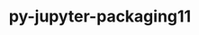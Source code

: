 ---
title: "py-jupyter-packaging11"
layout: cache
categories: [package, develop]
meta: {"versions": ["0.11.1", "0.12.3"], "compilers": ["gcc@=11.1.0"], "oss": ["ubuntu20.04"], "platforms": ["linux"], "targets": ["ppc64le", "x86_64_v3"], "stacks": ["data-vis-sdk", "e4s", "e4s-power", "root"], "num_specs": 92, "num_specs_by_stack": {"e4s-power": 39, "root": 92, "data-vis-sdk": 18, "e4s": 35}}
spec_details: [{"hash": "rvmjexj6n3pce7gl4hktde2wp6gr7cxi", "compiler": "gcc@=11.1.0", "versions": ["0.12.3"], "os": "ubuntu20.04", "platform": "linux", "target": "ppc64le", "variants": ["build_system=python_pip"], "stacks": ["e4s-power", "root"], "size": "-", "tarball": "https://binaries.spack.io/develop/build_cache/linux-ubuntu20.04-ppc64le/gcc-11.1.0/py-jupyter-packaging11-0.12.3/linux-ubuntu20.04-ppc64le-gcc-11.1.0-py-jupyter-packaging11-0.12.3-rvmjexj6n3pce7gl4hktde2wp6gr7cxi.spack"}, {"hash": "r4mi2p2x46o5n5yhdinubocpcb3b4h2t", "compiler": "gcc@=11.1.0", "versions": ["0.12.3"], "os": "ubuntu20.04", "platform": "linux", "target": "ppc64le", "variants": ["build_system=python_pip"], "stacks": ["e4s-power", "root"], "size": "-", "tarball": "https://binaries.spack.io/develop/build_cache/linux-ubuntu20.04-ppc64le/gcc-11.1.0/py-jupyter-packaging11-0.12.3/linux-ubuntu20.04-ppc64le-gcc-11.1.0-py-jupyter-packaging11-0.12.3-r4mi2p2x46o5n5yhdinubocpcb3b4h2t.spack"}, {"hash": "6t7tk63qk2uyhbhox5xuoxj5xgkeljin", "compiler": "gcc@=11.1.0", "versions": ["0.12.3"], "os": "ubuntu20.04", "platform": "linux", "target": "ppc64le", "variants": ["build_system=python_pip"], "stacks": ["e4s-power", "root"], "size": "-", "tarball": "https://binaries.spack.io/develop/build_cache/linux-ubuntu20.04-ppc64le/gcc-11.1.0/py-jupyter-packaging11-0.12.3/linux-ubuntu20.04-ppc64le-gcc-11.1.0-py-jupyter-packaging11-0.12.3-6t7tk63qk2uyhbhox5xuoxj5xgkeljin.spack"}, {"hash": "fetuvtxcr3ozcujryzujk7pt7nfwzmst", "compiler": "gcc@=11.1.0", "versions": ["0.12.3"], "os": "ubuntu20.04", "platform": "linux", "target": "ppc64le", "variants": ["build_system=python_pip"], "stacks": ["e4s-power", "root"], "size": "-", "tarball": "https://binaries.spack.io/develop/build_cache/linux-ubuntu20.04-ppc64le/gcc-11.1.0/py-jupyter-packaging11-0.12.3/linux-ubuntu20.04-ppc64le-gcc-11.1.0-py-jupyter-packaging11-0.12.3-fetuvtxcr3ozcujryzujk7pt7nfwzmst.spack"}, {"hash": "y7xdiqxzrxmoabwopplxgoi5kqllufee", "compiler": "gcc@=11.1.0", "versions": ["0.12.3"], "os": "ubuntu20.04", "platform": "linux", "target": "ppc64le", "variants": ["build_system=python_pip"], "stacks": ["e4s-power", "root"], "size": "-", "tarball": "https://binaries.spack.io/develop/build_cache/linux-ubuntu20.04-ppc64le/gcc-11.1.0/py-jupyter-packaging11-0.12.3/linux-ubuntu20.04-ppc64le-gcc-11.1.0-py-jupyter-packaging11-0.12.3-y7xdiqxzrxmoabwopplxgoi5kqllufee.spack"}, {"hash": "bk7bkxraefeybdenlg65xpzuckaib2o7", "compiler": "gcc@=11.1.0", "versions": ["0.12.3"], "os": "ubuntu20.04", "platform": "linux", "target": "ppc64le", "variants": ["build_system=python_pip"], "stacks": ["e4s-power", "root"], "size": "-", "tarball": "https://binaries.spack.io/develop/build_cache/linux-ubuntu20.04-ppc64le/gcc-11.1.0/py-jupyter-packaging11-0.12.3/linux-ubuntu20.04-ppc64le-gcc-11.1.0-py-jupyter-packaging11-0.12.3-bk7bkxraefeybdenlg65xpzuckaib2o7.spack"}, {"hash": "ape5g2u5cwtafgwnyjsusba2c52lts6a", "compiler": "gcc@=11.1.0", "versions": ["0.12.3"], "os": "ubuntu20.04", "platform": "linux", "target": "ppc64le", "variants": ["build_system=python_pip"], "stacks": ["e4s-power", "root"], "size": "-", "tarball": "https://binaries.spack.io/develop/build_cache/linux-ubuntu20.04-ppc64le/gcc-11.1.0/py-jupyter-packaging11-0.12.3/linux-ubuntu20.04-ppc64le-gcc-11.1.0-py-jupyter-packaging11-0.12.3-ape5g2u5cwtafgwnyjsusba2c52lts6a.spack"}, {"hash": "hw3ljxli5fc64kjcc3eoq3wwwfcd2pjn", "compiler": "gcc@=11.1.0", "versions": ["0.12.3"], "os": "ubuntu20.04", "platform": "linux", "target": "ppc64le", "variants": ["build_system=python_pip"], "stacks": ["e4s-power", "root"], "size": "-", "tarball": "https://binaries.spack.io/develop/build_cache/linux-ubuntu20.04-ppc64le/gcc-11.1.0/py-jupyter-packaging11-0.12.3/linux-ubuntu20.04-ppc64le-gcc-11.1.0-py-jupyter-packaging11-0.12.3-hw3ljxli5fc64kjcc3eoq3wwwfcd2pjn.spack"}, {"hash": "4cpebk6nlgyh2hncjgwiyjaczocj3edd", "compiler": "gcc@=11.1.0", "versions": ["0.12.3"], "os": "ubuntu20.04", "platform": "linux", "target": "ppc64le", "variants": ["build_system=python_pip"], "stacks": ["e4s-power", "root"], "size": "-", "tarball": "https://binaries.spack.io/develop/build_cache/linux-ubuntu20.04-ppc64le/gcc-11.1.0/py-jupyter-packaging11-0.12.3/linux-ubuntu20.04-ppc64le-gcc-11.1.0-py-jupyter-packaging11-0.12.3-4cpebk6nlgyh2hncjgwiyjaczocj3edd.spack"}, {"hash": "3vwrvh3bhkz6qza5r3fltgp6rpcwu4qy", "compiler": "gcc@=11.1.0", "versions": ["0.12.3"], "os": "ubuntu20.04", "platform": "linux", "target": "ppc64le", "variants": ["build_system=python_pip"], "stacks": ["e4s-power", "root"], "size": "-", "tarball": "https://binaries.spack.io/develop/build_cache/linux-ubuntu20.04-ppc64le/gcc-11.1.0/py-jupyter-packaging11-0.12.3/linux-ubuntu20.04-ppc64le-gcc-11.1.0-py-jupyter-packaging11-0.12.3-3vwrvh3bhkz6qza5r3fltgp6rpcwu4qy.spack"}, {"hash": "s6rvm3sm5jdn7jmavof7jdemdinpbexl", "compiler": "gcc@=11.1.0", "versions": ["0.12.3"], "os": "ubuntu20.04", "platform": "linux", "target": "ppc64le", "variants": ["build_system=python_pip"], "stacks": ["e4s-power", "root"], "size": "-", "tarball": "https://binaries.spack.io/develop/build_cache/linux-ubuntu20.04-ppc64le/gcc-11.1.0/py-jupyter-packaging11-0.12.3/linux-ubuntu20.04-ppc64le-gcc-11.1.0-py-jupyter-packaging11-0.12.3-s6rvm3sm5jdn7jmavof7jdemdinpbexl.spack"}, {"hash": "g2fwh3v6l5oa7lhlzuzpe2nlyboyuwxv", "compiler": "gcc@=11.1.0", "versions": ["0.12.3"], "os": "ubuntu20.04", "platform": "linux", "target": "ppc64le", "variants": ["build_system=python_pip"], "stacks": ["e4s-power", "root"], "size": "-", "tarball": "https://binaries.spack.io/develop/build_cache/linux-ubuntu20.04-ppc64le/gcc-11.1.0/py-jupyter-packaging11-0.12.3/linux-ubuntu20.04-ppc64le-gcc-11.1.0-py-jupyter-packaging11-0.12.3-g2fwh3v6l5oa7lhlzuzpe2nlyboyuwxv.spack"}, {"hash": "j46scrl7uqf2ojsieh3ahnjvehkulux2", "compiler": "gcc@=11.1.0", "versions": ["0.12.3"], "os": "ubuntu20.04", "platform": "linux", "target": "ppc64le", "variants": ["build_system=python_pip"], "stacks": ["e4s-power", "root"], "size": "-", "tarball": "https://binaries.spack.io/develop/build_cache/linux-ubuntu20.04-ppc64le/gcc-11.1.0/py-jupyter-packaging11-0.12.3/linux-ubuntu20.04-ppc64le-gcc-11.1.0-py-jupyter-packaging11-0.12.3-j46scrl7uqf2ojsieh3ahnjvehkulux2.spack"}, {"hash": "hpinlxcrwqy64zuedqd2bm72zzztgrqo", "compiler": "gcc@=11.1.0", "versions": ["0.12.3"], "os": "ubuntu20.04", "platform": "linux", "target": "ppc64le", "variants": ["build_system=python_pip"], "stacks": ["e4s-power", "root"], "size": "-", "tarball": "https://binaries.spack.io/develop/build_cache/linux-ubuntu20.04-ppc64le/gcc-11.1.0/py-jupyter-packaging11-0.12.3/linux-ubuntu20.04-ppc64le-gcc-11.1.0-py-jupyter-packaging11-0.12.3-hpinlxcrwqy64zuedqd2bm72zzztgrqo.spack"}, {"hash": "rrmv5sxqdsuty5yyi5ex4hj2rz3a4iav", "compiler": "gcc@=11.1.0", "versions": ["0.12.3"], "os": "ubuntu20.04", "platform": "linux", "target": "ppc64le", "variants": ["build_system=python_pip"], "stacks": ["e4s-power", "root"], "size": "-", "tarball": "https://binaries.spack.io/develop/build_cache/linux-ubuntu20.04-ppc64le/gcc-11.1.0/py-jupyter-packaging11-0.12.3/linux-ubuntu20.04-ppc64le-gcc-11.1.0-py-jupyter-packaging11-0.12.3-rrmv5sxqdsuty5yyi5ex4hj2rz3a4iav.spack"}, {"hash": "md3yf3df4qhembcncaovidr5dzroci4q", "compiler": "gcc@=11.1.0", "versions": ["0.12.3"], "os": "ubuntu20.04", "platform": "linux", "target": "ppc64le", "variants": ["build_system=python_pip"], "stacks": ["e4s-power", "root"], "size": "-", "tarball": "https://binaries.spack.io/develop/build_cache/linux-ubuntu20.04-ppc64le/gcc-11.1.0/py-jupyter-packaging11-0.12.3/linux-ubuntu20.04-ppc64le-gcc-11.1.0-py-jupyter-packaging11-0.12.3-md3yf3df4qhembcncaovidr5dzroci4q.spack"}, {"hash": "6odqraomhuj5gwl64gzab25qa2cuxksa", "compiler": "gcc@=11.1.0", "versions": ["0.12.3"], "os": "ubuntu20.04", "platform": "linux", "target": "ppc64le", "variants": ["build_system=python_pip"], "stacks": ["e4s-power", "root"], "size": "-", "tarball": "https://binaries.spack.io/develop/build_cache/linux-ubuntu20.04-ppc64le/gcc-11.1.0/py-jupyter-packaging11-0.12.3/linux-ubuntu20.04-ppc64le-gcc-11.1.0-py-jupyter-packaging11-0.12.3-6odqraomhuj5gwl64gzab25qa2cuxksa.spack"}, {"hash": "r4d7bk7olxlyjq5gy5aesjequ4ycfe3u", "compiler": "gcc@=11.1.0", "versions": ["0.12.3"], "os": "ubuntu20.04", "platform": "linux", "target": "ppc64le", "variants": ["build_system=python_pip"], "stacks": ["e4s-power", "root"], "size": "-", "tarball": "https://binaries.spack.io/develop/build_cache/linux-ubuntu20.04-ppc64le/gcc-11.1.0/py-jupyter-packaging11-0.12.3/linux-ubuntu20.04-ppc64le-gcc-11.1.0-py-jupyter-packaging11-0.12.3-r4d7bk7olxlyjq5gy5aesjequ4ycfe3u.spack"}, {"hash": "pjssufoqaxo2can4u2sbjy6gkitu3h2m", "compiler": "gcc@=11.1.0", "versions": ["0.12.3"], "os": "ubuntu20.04", "platform": "linux", "target": "ppc64le", "variants": ["build_system=python_pip"], "stacks": ["e4s-power", "root"], "size": "-", "tarball": "https://binaries.spack.io/develop/build_cache/linux-ubuntu20.04-ppc64le/gcc-11.1.0/py-jupyter-packaging11-0.12.3/linux-ubuntu20.04-ppc64le-gcc-11.1.0-py-jupyter-packaging11-0.12.3-pjssufoqaxo2can4u2sbjy6gkitu3h2m.spack"}, {"hash": "ptaxji4wpjqwbeivtxvqhxkmrgiog752", "compiler": "gcc@=11.1.0", "versions": ["0.12.3"], "os": "ubuntu20.04", "platform": "linux", "target": "ppc64le", "variants": ["build_system=python_pip"], "stacks": ["e4s-power", "root"], "size": "-", "tarball": "https://binaries.spack.io/develop/build_cache/linux-ubuntu20.04-ppc64le/gcc-11.1.0/py-jupyter-packaging11-0.12.3/linux-ubuntu20.04-ppc64le-gcc-11.1.0-py-jupyter-packaging11-0.12.3-ptaxji4wpjqwbeivtxvqhxkmrgiog752.spack"}, {"hash": "ohacngwy3v7kgdmzug2m3azq3p5o53dd", "compiler": "gcc@=11.1.0", "versions": ["0.12.3"], "os": "ubuntu20.04", "platform": "linux", "target": "ppc64le", "variants": ["build_system=python_pip"], "stacks": ["e4s-power", "root"], "size": "-", "tarball": "https://binaries.spack.io/develop/build_cache/linux-ubuntu20.04-ppc64le/gcc-11.1.0/py-jupyter-packaging11-0.12.3/linux-ubuntu20.04-ppc64le-gcc-11.1.0-py-jupyter-packaging11-0.12.3-ohacngwy3v7kgdmzug2m3azq3p5o53dd.spack"}, {"hash": "i3nsmsm6lxhlfi32zth3msmm7dumfsk4", "compiler": "gcc@=11.1.0", "versions": ["0.12.3"], "os": "ubuntu20.04", "platform": "linux", "target": "ppc64le", "variants": ["build_system=python_pip"], "stacks": ["e4s-power", "root"], "size": "-", "tarball": "https://binaries.spack.io/develop/build_cache/linux-ubuntu20.04-ppc64le/gcc-11.1.0/py-jupyter-packaging11-0.12.3/linux-ubuntu20.04-ppc64le-gcc-11.1.0-py-jupyter-packaging11-0.12.3-i3nsmsm6lxhlfi32zth3msmm7dumfsk4.spack"}, {"hash": "gh5i6grwizxsgcrdalq6ycq3tx7flpfh", "compiler": "gcc@=11.1.0", "versions": ["0.12.3"], "os": "ubuntu20.04", "platform": "linux", "target": "ppc64le", "variants": ["build_system=python_pip"], "stacks": ["e4s-power", "root"], "size": "-", "tarball": "https://binaries.spack.io/develop/build_cache/linux-ubuntu20.04-ppc64le/gcc-11.1.0/py-jupyter-packaging11-0.12.3/linux-ubuntu20.04-ppc64le-gcc-11.1.0-py-jupyter-packaging11-0.12.3-gh5i6grwizxsgcrdalq6ycq3tx7flpfh.spack"}, {"hash": "mboaufju7gdyrhghul6hyflzklywge3y", "compiler": "gcc@=11.1.0", "versions": ["0.12.3"], "os": "ubuntu20.04", "platform": "linux", "target": "ppc64le", "variants": ["build_system=python_pip"], "stacks": ["e4s-power", "root"], "size": "-", "tarball": "https://binaries.spack.io/develop/build_cache/linux-ubuntu20.04-ppc64le/gcc-11.1.0/py-jupyter-packaging11-0.12.3/linux-ubuntu20.04-ppc64le-gcc-11.1.0-py-jupyter-packaging11-0.12.3-mboaufju7gdyrhghul6hyflzklywge3y.spack"}, {"hash": "k52sk6utmo5vcy7hkopikaa2nxb5giqk", "compiler": "gcc@=11.1.0", "versions": ["0.12.3"], "os": "ubuntu20.04", "platform": "linux", "target": "ppc64le", "variants": ["build_system=python_pip"], "stacks": ["e4s-power", "root"], "size": "-", "tarball": "https://binaries.spack.io/develop/build_cache/linux-ubuntu20.04-ppc64le/gcc-11.1.0/py-jupyter-packaging11-0.12.3/linux-ubuntu20.04-ppc64le-gcc-11.1.0-py-jupyter-packaging11-0.12.3-k52sk6utmo5vcy7hkopikaa2nxb5giqk.spack"}, {"hash": "rfyq3w6fn2z4ec6oswwuvcd2ie4tlm72", "compiler": "gcc@=11.1.0", "versions": ["0.12.3"], "os": "ubuntu20.04", "platform": "linux", "target": "ppc64le", "variants": ["build_system=python_pip"], "stacks": ["e4s-power", "root"], "size": "-", "tarball": "https://binaries.spack.io/develop/build_cache/linux-ubuntu20.04-ppc64le/gcc-11.1.0/py-jupyter-packaging11-0.12.3/linux-ubuntu20.04-ppc64le-gcc-11.1.0-py-jupyter-packaging11-0.12.3-rfyq3w6fn2z4ec6oswwuvcd2ie4tlm72.spack"}, {"hash": "a7jnyy4ddkzxr2ucokizxriuxa6iy2xw", "compiler": "gcc@=11.1.0", "versions": ["0.12.3"], "os": "ubuntu20.04", "platform": "linux", "target": "ppc64le", "variants": ["build_system=python_pip"], "stacks": ["e4s-power", "root"], "size": "-", "tarball": "https://binaries.spack.io/develop/build_cache/linux-ubuntu20.04-ppc64le/gcc-11.1.0/py-jupyter-packaging11-0.12.3/linux-ubuntu20.04-ppc64le-gcc-11.1.0-py-jupyter-packaging11-0.12.3-a7jnyy4ddkzxr2ucokizxriuxa6iy2xw.spack"}, {"hash": "2slud66imcdwhqgjyityeqtz7ygzgduf", "compiler": "gcc@=11.1.0", "versions": ["0.12.3"], "os": "ubuntu20.04", "platform": "linux", "target": "ppc64le", "variants": ["build_system=python_pip"], "stacks": ["e4s-power", "root"], "size": "-", "tarball": "https://binaries.spack.io/develop/build_cache/linux-ubuntu20.04-ppc64le/gcc-11.1.0/py-jupyter-packaging11-0.12.3/linux-ubuntu20.04-ppc64le-gcc-11.1.0-py-jupyter-packaging11-0.12.3-2slud66imcdwhqgjyityeqtz7ygzgduf.spack"}, {"hash": "q4mdgq6gckwrplacszirunglh2ek65lg", "compiler": "gcc@=11.1.0", "versions": ["0.12.3"], "os": "ubuntu20.04", "platform": "linux", "target": "ppc64le", "variants": ["build_system=python_pip"], "stacks": ["e4s-power", "root"], "size": "-", "tarball": "https://binaries.spack.io/develop/build_cache/linux-ubuntu20.04-ppc64le/gcc-11.1.0/py-jupyter-packaging11-0.12.3/linux-ubuntu20.04-ppc64le-gcc-11.1.0-py-jupyter-packaging11-0.12.3-q4mdgq6gckwrplacszirunglh2ek65lg.spack"}, {"hash": "qfbnd4373j63i3x3hmlaco4hpy76nx2q", "compiler": "gcc@=11.1.0", "versions": ["0.12.3"], "os": "ubuntu20.04", "platform": "linux", "target": "ppc64le", "variants": ["build_system=python_pip"], "stacks": ["e4s-power", "root"], "size": "-", "tarball": "https://binaries.spack.io/develop/build_cache/linux-ubuntu20.04-ppc64le/gcc-11.1.0/py-jupyter-packaging11-0.12.3/linux-ubuntu20.04-ppc64le-gcc-11.1.0-py-jupyter-packaging11-0.12.3-qfbnd4373j63i3x3hmlaco4hpy76nx2q.spack"}, {"hash": "i37jm5t74da5ggic5steahjdproqrsfz", "compiler": "gcc@=11.1.0", "versions": ["0.12.3"], "os": "ubuntu20.04", "platform": "linux", "target": "ppc64le", "variants": ["build_system=python_pip"], "stacks": ["e4s-power", "root"], "size": "-", "tarball": "https://binaries.spack.io/develop/build_cache/linux-ubuntu20.04-ppc64le/gcc-11.1.0/py-jupyter-packaging11-0.12.3/linux-ubuntu20.04-ppc64le-gcc-11.1.0-py-jupyter-packaging11-0.12.3-i37jm5t74da5ggic5steahjdproqrsfz.spack"}, {"hash": "izhg6dkmqeldiviw66qebcedxutw3qnt", "compiler": "gcc@=11.1.0", "versions": ["0.12.3"], "os": "ubuntu20.04", "platform": "linux", "target": "ppc64le", "variants": ["build_system=python_pip"], "stacks": ["e4s-power", "root"], "size": "-", "tarball": "https://binaries.spack.io/develop/build_cache/linux-ubuntu20.04-ppc64le/gcc-11.1.0/py-jupyter-packaging11-0.12.3/linux-ubuntu20.04-ppc64le-gcc-11.1.0-py-jupyter-packaging11-0.12.3-izhg6dkmqeldiviw66qebcedxutw3qnt.spack"}, {"hash": "pavmyywyq6rm3hbnyvnuatcqsgxij2nt", "compiler": "gcc@=11.1.0", "versions": ["0.12.3"], "os": "ubuntu20.04", "platform": "linux", "target": "ppc64le", "variants": ["build_system=python_pip"], "stacks": ["e4s-power", "root"], "size": "-", "tarball": "https://binaries.spack.io/develop/build_cache/linux-ubuntu20.04-ppc64le/gcc-11.1.0/py-jupyter-packaging11-0.12.3/linux-ubuntu20.04-ppc64le-gcc-11.1.0-py-jupyter-packaging11-0.12.3-pavmyywyq6rm3hbnyvnuatcqsgxij2nt.spack"}, {"hash": "fl3azi7gv6glctdaxcpd4gd5v2cj3amj", "compiler": "gcc@=11.1.0", "versions": ["0.12.3"], "os": "ubuntu20.04", "platform": "linux", "target": "ppc64le", "variants": ["build_system=python_pip"], "stacks": ["e4s-power", "root"], "size": "-", "tarball": "https://binaries.spack.io/develop/build_cache/linux-ubuntu20.04-ppc64le/gcc-11.1.0/py-jupyter-packaging11-0.12.3/linux-ubuntu20.04-ppc64le-gcc-11.1.0-py-jupyter-packaging11-0.12.3-fl3azi7gv6glctdaxcpd4gd5v2cj3amj.spack"}, {"hash": "cfdn55enfdr3g265gejia77l7ym6wdgz", "compiler": "gcc@=11.1.0", "versions": ["0.12.3"], "os": "ubuntu20.04", "platform": "linux", "target": "ppc64le", "variants": ["build_system=python_pip"], "stacks": ["e4s-power", "root"], "size": "-", "tarball": "https://binaries.spack.io/develop/build_cache/linux-ubuntu20.04-ppc64le/gcc-11.1.0/py-jupyter-packaging11-0.12.3/linux-ubuntu20.04-ppc64le-gcc-11.1.0-py-jupyter-packaging11-0.12.3-cfdn55enfdr3g265gejia77l7ym6wdgz.spack"}, {"hash": "rzzj7pvhwebowcntwhrrtdjktf7btusd", "compiler": "gcc@=11.1.0", "versions": ["0.12.3"], "os": "ubuntu20.04", "platform": "linux", "target": "ppc64le", "variants": ["build_system=python_pip"], "stacks": ["e4s-power", "root"], "size": "-", "tarball": "https://binaries.spack.io/develop/build_cache/linux-ubuntu20.04-ppc64le/gcc-11.1.0/py-jupyter-packaging11-0.12.3/linux-ubuntu20.04-ppc64le-gcc-11.1.0-py-jupyter-packaging11-0.12.3-rzzj7pvhwebowcntwhrrtdjktf7btusd.spack"}, {"hash": "smq4d5lo3roepklgeeprhr4gky4d2ki7", "compiler": "gcc@=11.1.0", "versions": ["0.12.3"], "os": "ubuntu20.04", "platform": "linux", "target": "ppc64le", "variants": ["build_system=python_pip"], "stacks": ["e4s-power", "root"], "size": "-", "tarball": "https://binaries.spack.io/develop/build_cache/linux-ubuntu20.04-ppc64le/gcc-11.1.0/py-jupyter-packaging11-0.12.3/linux-ubuntu20.04-ppc64le-gcc-11.1.0-py-jupyter-packaging11-0.12.3-smq4d5lo3roepklgeeprhr4gky4d2ki7.spack"}, {"hash": "xo7fhjznoihh6eymb277zbshtx7ixoe2", "compiler": "gcc@=11.1.0", "versions": ["0.12.3"], "os": "ubuntu20.04", "platform": "linux", "target": "ppc64le", "variants": ["build_system=python_pip"], "stacks": ["e4s-power", "root"], "size": "-", "tarball": "https://binaries.spack.io/develop/build_cache/linux-ubuntu20.04-ppc64le/gcc-11.1.0/py-jupyter-packaging11-0.12.3/linux-ubuntu20.04-ppc64le-gcc-11.1.0-py-jupyter-packaging11-0.12.3-xo7fhjznoihh6eymb277zbshtx7ixoe2.spack"}, {"hash": "ub23jghhi3kjswvvab6jwn6gqz3yi4d2", "compiler": "gcc@=11.1.0", "versions": ["0.12.3"], "os": "ubuntu20.04", "platform": "linux", "target": "ppc64le", "variants": ["build_system=python_pip"], "stacks": ["e4s-power", "root"], "size": "-", "tarball": "https://binaries.spack.io/develop/build_cache/linux-ubuntu20.04-ppc64le/gcc-11.1.0/py-jupyter-packaging11-0.12.3/linux-ubuntu20.04-ppc64le-gcc-11.1.0-py-jupyter-packaging11-0.12.3-ub23jghhi3kjswvvab6jwn6gqz3yi4d2.spack"}, {"hash": "nupmuzsrrlvqglrcbhcoo5ynioo2xfyp", "compiler": "gcc@=11.1.0", "versions": ["0.12.3"], "os": "ubuntu20.04", "platform": "linux", "target": "x86_64_v3", "variants": ["build_system=python_pip"], "stacks": ["data-vis-sdk", "root"], "size": "-", "tarball": "https://binaries.spack.io/develop/build_cache/linux-ubuntu20.04-x86_64_v3/gcc-11.1.0/py-jupyter-packaging11-0.12.3/linux-ubuntu20.04-x86_64_v3-gcc-11.1.0-py-jupyter-packaging11-0.12.3-nupmuzsrrlvqglrcbhcoo5ynioo2xfyp.spack"}, {"hash": "4khr4byfr3q7jyrjvnqqdl373zjjrlw4", "compiler": "gcc@=11.1.0", "versions": ["0.12.3"], "os": "ubuntu20.04", "platform": "linux", "target": "x86_64_v3", "variants": ["build_system=python_pip"], "stacks": ["data-vis-sdk", "root"], "size": "-", "tarball": "https://binaries.spack.io/develop/build_cache/linux-ubuntu20.04-x86_64_v3/gcc-11.1.0/py-jupyter-packaging11-0.12.3/linux-ubuntu20.04-x86_64_v3-gcc-11.1.0-py-jupyter-packaging11-0.12.3-4khr4byfr3q7jyrjvnqqdl373zjjrlw4.spack"}, {"hash": "sonxbocdeecxg4wj45kjpuek6nbuyv4n", "compiler": "gcc@=11.1.0", "versions": ["0.12.3"], "os": "ubuntu20.04", "platform": "linux", "target": "x86_64_v3", "variants": ["build_system=python_pip"], "stacks": ["data-vis-sdk", "root"], "size": "-", "tarball": "https://binaries.spack.io/develop/build_cache/linux-ubuntu20.04-x86_64_v3/gcc-11.1.0/py-jupyter-packaging11-0.12.3/linux-ubuntu20.04-x86_64_v3-gcc-11.1.0-py-jupyter-packaging11-0.12.3-sonxbocdeecxg4wj45kjpuek6nbuyv4n.spack"}, {"hash": "ancwzsvly3dlhgx7in63wlpmzizao277", "compiler": "gcc@=11.1.0", "versions": ["0.12.3"], "os": "ubuntu20.04", "platform": "linux", "target": "x86_64_v3", "variants": ["build_system=python_pip"], "stacks": ["data-vis-sdk", "root"], "size": "-", "tarball": "https://binaries.spack.io/develop/build_cache/linux-ubuntu20.04-x86_64_v3/gcc-11.1.0/py-jupyter-packaging11-0.12.3/linux-ubuntu20.04-x86_64_v3-gcc-11.1.0-py-jupyter-packaging11-0.12.3-ancwzsvly3dlhgx7in63wlpmzizao277.spack"}, {"hash": "wwqnjtoojb2wbgi7lb5o4acnsothd5jd", "compiler": "gcc@=11.1.0", "versions": ["0.12.3"], "os": "ubuntu20.04", "platform": "linux", "target": "x86_64_v3", "variants": ["build_system=python_pip"], "stacks": ["e4s", "root"], "size": "-", "tarball": "https://binaries.spack.io/develop/build_cache/linux-ubuntu20.04-x86_64_v3/gcc-11.1.0/py-jupyter-packaging11-0.12.3/linux-ubuntu20.04-x86_64_v3-gcc-11.1.0-py-jupyter-packaging11-0.12.3-wwqnjtoojb2wbgi7lb5o4acnsothd5jd.spack"}, {"hash": "4pvdhc3c6igo5wqr3hl35vk25qdg6b63", "compiler": "gcc@=11.1.0", "versions": ["0.12.3"], "os": "ubuntu20.04", "platform": "linux", "target": "x86_64_v3", "variants": ["build_system=python_pip"], "stacks": ["e4s", "root"], "size": "-", "tarball": "https://binaries.spack.io/develop/build_cache/linux-ubuntu20.04-x86_64_v3/gcc-11.1.0/py-jupyter-packaging11-0.12.3/linux-ubuntu20.04-x86_64_v3-gcc-11.1.0-py-jupyter-packaging11-0.12.3-4pvdhc3c6igo5wqr3hl35vk25qdg6b63.spack"}, {"hash": "sd2n4vuex3v4tmljxtk7c6racxgpvajo", "compiler": "gcc@=11.1.0", "versions": ["0.12.3"], "os": "ubuntu20.04", "platform": "linux", "target": "x86_64_v3", "variants": ["build_system=python_pip"], "stacks": ["data-vis-sdk", "root"], "size": "-", "tarball": "https://binaries.spack.io/develop/build_cache/linux-ubuntu20.04-x86_64_v3/gcc-11.1.0/py-jupyter-packaging11-0.12.3/linux-ubuntu20.04-x86_64_v3-gcc-11.1.0-py-jupyter-packaging11-0.12.3-sd2n4vuex3v4tmljxtk7c6racxgpvajo.spack"}, {"hash": "j43eykibgq62ovju6xug2cg4d7xlm3go", "compiler": "gcc@=11.1.0", "versions": ["0.12.3"], "os": "ubuntu20.04", "platform": "linux", "target": "x86_64_v3", "variants": ["build_system=python_pip"], "stacks": ["e4s", "root"], "size": "-", "tarball": "https://binaries.spack.io/develop/build_cache/linux-ubuntu20.04-x86_64_v3/gcc-11.1.0/py-jupyter-packaging11-0.12.3/linux-ubuntu20.04-x86_64_v3-gcc-11.1.0-py-jupyter-packaging11-0.12.3-j43eykibgq62ovju6xug2cg4d7xlm3go.spack"}, {"hash": "dzhsmwqtwp5cm7oozo7gasut2sshrgjs", "compiler": "gcc@=11.1.0", "versions": ["0.12.3"], "os": "ubuntu20.04", "platform": "linux", "target": "x86_64_v3", "variants": ["build_system=python_pip"], "stacks": ["data-vis-sdk", "root"], "size": "-", "tarball": "https://binaries.spack.io/develop/build_cache/linux-ubuntu20.04-x86_64_v3/gcc-11.1.0/py-jupyter-packaging11-0.12.3/linux-ubuntu20.04-x86_64_v3-gcc-11.1.0-py-jupyter-packaging11-0.12.3-dzhsmwqtwp5cm7oozo7gasut2sshrgjs.spack"}, {"hash": "tmw75nlafkxaq45xoefhxndrowei74vd", "compiler": "gcc@=11.1.0", "versions": ["0.12.3"], "os": "ubuntu20.04", "platform": "linux", "target": "x86_64_v3", "variants": ["build_system=python_pip"], "stacks": ["data-vis-sdk", "root"], "size": "-", "tarball": "https://binaries.spack.io/develop/build_cache/linux-ubuntu20.04-x86_64_v3/gcc-11.1.0/py-jupyter-packaging11-0.12.3/linux-ubuntu20.04-x86_64_v3-gcc-11.1.0-py-jupyter-packaging11-0.12.3-tmw75nlafkxaq45xoefhxndrowei74vd.spack"}, {"hash": "mefqvehdbfv5mittn3gg2nrg4bo2txfv", "compiler": "gcc@=11.1.0", "versions": ["0.12.3"], "os": "ubuntu20.04", "platform": "linux", "target": "x86_64_v3", "variants": ["build_system=python_pip"], "stacks": ["data-vis-sdk", "root"], "size": "-", "tarball": "https://binaries.spack.io/develop/build_cache/linux-ubuntu20.04-x86_64_v3/gcc-11.1.0/py-jupyter-packaging11-0.12.3/linux-ubuntu20.04-x86_64_v3-gcc-11.1.0-py-jupyter-packaging11-0.12.3-mefqvehdbfv5mittn3gg2nrg4bo2txfv.spack"}, {"hash": "aubgupfkpxk5dwcdo3sna2ujdysjv3w5", "compiler": "gcc@=11.1.0", "versions": ["0.12.3"], "os": "ubuntu20.04", "platform": "linux", "target": "x86_64_v3", "variants": ["build_system=python_pip"], "stacks": ["e4s", "root"], "size": "-", "tarball": "https://binaries.spack.io/develop/build_cache/linux-ubuntu20.04-x86_64_v3/gcc-11.1.0/py-jupyter-packaging11-0.12.3/linux-ubuntu20.04-x86_64_v3-gcc-11.1.0-py-jupyter-packaging11-0.12.3-aubgupfkpxk5dwcdo3sna2ujdysjv3w5.spack"}, {"hash": "idlpvsxz6ow65uwb7zz4je5qtogxn25d", "compiler": "gcc@=11.1.0", "versions": ["0.12.3"], "os": "ubuntu20.04", "platform": "linux", "target": "x86_64_v3", "variants": ["build_system=python_pip"], "stacks": ["data-vis-sdk", "root"], "size": "-", "tarball": "https://binaries.spack.io/develop/build_cache/linux-ubuntu20.04-x86_64_v3/gcc-11.1.0/py-jupyter-packaging11-0.12.3/linux-ubuntu20.04-x86_64_v3-gcc-11.1.0-py-jupyter-packaging11-0.12.3-idlpvsxz6ow65uwb7zz4je5qtogxn25d.spack"}, {"hash": "uofx2yj7tnhyjlvrmdlthbhcybhct532", "compiler": "gcc@=11.1.0", "versions": ["0.12.3"], "os": "ubuntu20.04", "platform": "linux", "target": "x86_64_v3", "variants": ["build_system=python_pip"], "stacks": ["e4s", "root"], "size": "-", "tarball": "https://binaries.spack.io/develop/build_cache/linux-ubuntu20.04-x86_64_v3/gcc-11.1.0/py-jupyter-packaging11-0.12.3/linux-ubuntu20.04-x86_64_v3-gcc-11.1.0-py-jupyter-packaging11-0.12.3-uofx2yj7tnhyjlvrmdlthbhcybhct532.spack"}, {"hash": "es3fipp4qdqf6gczxad65u6bumm2uilk", "compiler": "gcc@=11.1.0", "versions": ["0.12.3"], "os": "ubuntu20.04", "platform": "linux", "target": "x86_64_v3", "variants": ["build_system=python_pip"], "stacks": ["data-vis-sdk", "root"], "size": "-", "tarball": "https://binaries.spack.io/develop/build_cache/linux-ubuntu20.04-x86_64_v3/gcc-11.1.0/py-jupyter-packaging11-0.12.3/linux-ubuntu20.04-x86_64_v3-gcc-11.1.0-py-jupyter-packaging11-0.12.3-es3fipp4qdqf6gczxad65u6bumm2uilk.spack"}, {"hash": "zzkws7wdpqdcvxypmwjlzhwuqddqadbb", "compiler": "gcc@=11.1.0", "versions": ["0.12.3"], "os": "ubuntu20.04", "platform": "linux", "target": "x86_64_v3", "variants": ["build_system=python_pip"], "stacks": ["data-vis-sdk", "root"], "size": "-", "tarball": "https://binaries.spack.io/develop/build_cache/linux-ubuntu20.04-x86_64_v3/gcc-11.1.0/py-jupyter-packaging11-0.12.3/linux-ubuntu20.04-x86_64_v3-gcc-11.1.0-py-jupyter-packaging11-0.12.3-zzkws7wdpqdcvxypmwjlzhwuqddqadbb.spack"}, {"hash": "3clm7uxi2ccx5z2rog22vmg6gkcserqb", "compiler": "gcc@=11.1.0", "versions": ["0.12.3"], "os": "ubuntu20.04", "platform": "linux", "target": "x86_64_v3", "variants": ["build_system=python_pip"], "stacks": ["data-vis-sdk", "root"], "size": "-", "tarball": "https://binaries.spack.io/develop/build_cache/linux-ubuntu20.04-x86_64_v3/gcc-11.1.0/py-jupyter-packaging11-0.12.3/linux-ubuntu20.04-x86_64_v3-gcc-11.1.0-py-jupyter-packaging11-0.12.3-3clm7uxi2ccx5z2rog22vmg6gkcserqb.spack"}, {"hash": "mf7g6fujlalynd7jht2u6r3w2w4i6646", "compiler": "gcc@=11.1.0", "versions": ["0.11.1"], "os": "ubuntu20.04", "platform": "linux", "target": "x86_64_v3", "variants": ["build_system=python_pip"], "stacks": ["e4s", "root"], "size": "-", "tarball": "https://binaries.spack.io/develop/build_cache/linux-ubuntu20.04-x86_64_v3/gcc-11.1.0/py-jupyter-packaging11-0.11.1/linux-ubuntu20.04-x86_64_v3-gcc-11.1.0-py-jupyter-packaging11-0.11.1-mf7g6fujlalynd7jht2u6r3w2w4i6646.spack"}, {"hash": "wniaw4bm2g2zdrgddako72uhpfgq2q5s", "compiler": "gcc@=11.1.0", "versions": ["0.12.3"], "os": "ubuntu20.04", "platform": "linux", "target": "x86_64_v3", "variants": ["build_system=python_pip"], "stacks": ["e4s", "root"], "size": "-", "tarball": "https://binaries.spack.io/develop/build_cache/linux-ubuntu20.04-x86_64_v3/gcc-11.1.0/py-jupyter-packaging11-0.12.3/linux-ubuntu20.04-x86_64_v3-gcc-11.1.0-py-jupyter-packaging11-0.12.3-wniaw4bm2g2zdrgddako72uhpfgq2q5s.spack"}, {"hash": "x3ljivn2jkw3n2226w2aphjbor3d6vaf", "compiler": "gcc@=11.1.0", "versions": ["0.11.1"], "os": "ubuntu20.04", "platform": "linux", "target": "x86_64_v3", "variants": ["build_system=python_pip"], "stacks": ["data-vis-sdk", "root"], "size": "-", "tarball": "https://binaries.spack.io/develop/build_cache/linux-ubuntu20.04-x86_64_v3/gcc-11.1.0/py-jupyter-packaging11-0.11.1/linux-ubuntu20.04-x86_64_v3-gcc-11.1.0-py-jupyter-packaging11-0.11.1-x3ljivn2jkw3n2226w2aphjbor3d6vaf.spack"}, {"hash": "4ufsg54oqnpq6oz4jel4wdersnprr5vi", "compiler": "gcc@=11.1.0", "versions": ["0.12.3"], "os": "ubuntu20.04", "platform": "linux", "target": "x86_64_v3", "variants": ["build_system=python_pip"], "stacks": ["e4s", "root"], "size": "-", "tarball": "https://binaries.spack.io/develop/build_cache/linux-ubuntu20.04-x86_64_v3/gcc-11.1.0/py-jupyter-packaging11-0.12.3/linux-ubuntu20.04-x86_64_v3-gcc-11.1.0-py-jupyter-packaging11-0.12.3-4ufsg54oqnpq6oz4jel4wdersnprr5vi.spack"}, {"hash": "nx73j3y6jkiemt674w6kbmvs5iwhfeln", "compiler": "gcc@=11.1.0", "versions": ["0.11.1"], "os": "ubuntu20.04", "platform": "linux", "target": "x86_64_v3", "variants": ["build_system=python_pip"], "stacks": ["data-vis-sdk", "root"], "size": "-", "tarball": "https://binaries.spack.io/develop/build_cache/linux-ubuntu20.04-x86_64_v3/gcc-11.1.0/py-jupyter-packaging11-0.11.1/linux-ubuntu20.04-x86_64_v3-gcc-11.1.0-py-jupyter-packaging11-0.11.1-nx73j3y6jkiemt674w6kbmvs5iwhfeln.spack"}, {"hash": "uszs2qexxrex6nbkrhlhrdoqqt3xyksi", "compiler": "gcc@=11.1.0", "versions": ["0.12.3"], "os": "ubuntu20.04", "platform": "linux", "target": "x86_64_v3", "variants": ["build_system=python_pip"], "stacks": ["e4s", "root"], "size": "-", "tarball": "https://binaries.spack.io/develop/build_cache/linux-ubuntu20.04-x86_64_v3/gcc-11.1.0/py-jupyter-packaging11-0.12.3/linux-ubuntu20.04-x86_64_v3-gcc-11.1.0-py-jupyter-packaging11-0.12.3-uszs2qexxrex6nbkrhlhrdoqqt3xyksi.spack"}, {"hash": "ljcr7ikvak4c4zvhfyapuojg6gsnkvjr", "compiler": "gcc@=11.1.0", "versions": ["0.12.3"], "os": "ubuntu20.04", "platform": "linux", "target": "x86_64_v3", "variants": ["build_system=python_pip"], "stacks": ["data-vis-sdk", "root"], "size": "-", "tarball": "https://binaries.spack.io/develop/build_cache/linux-ubuntu20.04-x86_64_v3/gcc-11.1.0/py-jupyter-packaging11-0.12.3/linux-ubuntu20.04-x86_64_v3-gcc-11.1.0-py-jupyter-packaging11-0.12.3-ljcr7ikvak4c4zvhfyapuojg6gsnkvjr.spack"}, {"hash": "kf7uczl6aaajymndxwsfdd6bazcqhupi", "compiler": "gcc@=11.1.0", "versions": ["0.11.1"], "os": "ubuntu20.04", "platform": "linux", "target": "x86_64_v3", "variants": ["build_system=python_pip"], "stacks": ["data-vis-sdk", "root"], "size": "-", "tarball": "https://binaries.spack.io/develop/build_cache/linux-ubuntu20.04-x86_64_v3/gcc-11.1.0/py-jupyter-packaging11-0.11.1/linux-ubuntu20.04-x86_64_v3-gcc-11.1.0-py-jupyter-packaging11-0.11.1-kf7uczl6aaajymndxwsfdd6bazcqhupi.spack"}, {"hash": "w34av7nrwyq6ofmndcs6gvqikqr5rbdz", "compiler": "gcc@=11.1.0", "versions": ["0.11.1"], "os": "ubuntu20.04", "platform": "linux", "target": "x86_64_v3", "variants": ["build_system=python_pip"], "stacks": ["e4s", "root"], "size": "-", "tarball": "https://binaries.spack.io/develop/build_cache/linux-ubuntu20.04-x86_64_v3/gcc-11.1.0/py-jupyter-packaging11-0.11.1/linux-ubuntu20.04-x86_64_v3-gcc-11.1.0-py-jupyter-packaging11-0.11.1-w34av7nrwyq6ofmndcs6gvqikqr5rbdz.spack"}, {"hash": "hm6gc7akpwgqqromaxnfb4vltithshyy", "compiler": "gcc@=11.1.0", "versions": ["0.12.3"], "os": "ubuntu20.04", "platform": "linux", "target": "x86_64_v3", "variants": ["build_system=python_pip"], "stacks": ["e4s", "root"], "size": "-", "tarball": "https://binaries.spack.io/develop/build_cache/linux-ubuntu20.04-x86_64_v3/gcc-11.1.0/py-jupyter-packaging11-0.12.3/linux-ubuntu20.04-x86_64_v3-gcc-11.1.0-py-jupyter-packaging11-0.12.3-hm6gc7akpwgqqromaxnfb4vltithshyy.spack"}, {"hash": "3t2yrgz5tyqh5dcgedzci4ekegtz7ens", "compiler": "gcc@=11.1.0", "versions": ["0.12.3"], "os": "ubuntu20.04", "platform": "linux", "target": "x86_64_v3", "variants": ["build_system=python_pip"], "stacks": ["data-vis-sdk", "root"], "size": "-", "tarball": "https://binaries.spack.io/develop/build_cache/linux-ubuntu20.04-x86_64_v3/gcc-11.1.0/py-jupyter-packaging11-0.12.3/linux-ubuntu20.04-x86_64_v3-gcc-11.1.0-py-jupyter-packaging11-0.12.3-3t2yrgz5tyqh5dcgedzci4ekegtz7ens.spack"}, {"hash": "zb63g36h63xebukek2gtmm2wmsycsqdk", "compiler": "gcc@=11.1.0", "versions": ["0.12.3"], "os": "ubuntu20.04", "platform": "linux", "target": "x86_64_v3", "variants": ["build_system=python_pip"], "stacks": ["e4s", "root"], "size": "-", "tarball": "https://binaries.spack.io/develop/build_cache/linux-ubuntu20.04-x86_64_v3/gcc-11.1.0/py-jupyter-packaging11-0.12.3/linux-ubuntu20.04-x86_64_v3-gcc-11.1.0-py-jupyter-packaging11-0.12.3-zb63g36h63xebukek2gtmm2wmsycsqdk.spack"}, {"hash": "zr7jiwn4562wxr7bnpp6h3ucj6vz6wu5", "compiler": "gcc@=11.1.0", "versions": ["0.11.1"], "os": "ubuntu20.04", "platform": "linux", "target": "x86_64_v3", "variants": ["build_system=python_pip"], "stacks": ["data-vis-sdk", "root"], "size": "-", "tarball": "https://binaries.spack.io/develop/build_cache/linux-ubuntu20.04-x86_64_v3/gcc-11.1.0/py-jupyter-packaging11-0.11.1/linux-ubuntu20.04-x86_64_v3-gcc-11.1.0-py-jupyter-packaging11-0.11.1-zr7jiwn4562wxr7bnpp6h3ucj6vz6wu5.spack"}, {"hash": "7yftuplx6bgdxrh7a7wu6t5va27cwvbg", "compiler": "gcc@=11.1.0", "versions": ["0.12.3"], "os": "ubuntu20.04", "platform": "linux", "target": "x86_64_v3", "variants": ["build_system=python_pip"], "stacks": ["e4s", "root"], "size": "-", "tarball": "https://binaries.spack.io/develop/build_cache/linux-ubuntu20.04-x86_64_v3/gcc-11.1.0/py-jupyter-packaging11-0.12.3/linux-ubuntu20.04-x86_64_v3-gcc-11.1.0-py-jupyter-packaging11-0.12.3-7yftuplx6bgdxrh7a7wu6t5va27cwvbg.spack"}, {"hash": "psq5d362dlfprwaxczjs5lufq6ew6mq6", "compiler": "gcc@=11.1.0", "versions": ["0.12.3"], "os": "ubuntu20.04", "platform": "linux", "target": "x86_64_v3", "variants": ["build_system=python_pip"], "stacks": ["e4s", "root"], "size": "-", "tarball": "https://binaries.spack.io/develop/build_cache/linux-ubuntu20.04-x86_64_v3/gcc-11.1.0/py-jupyter-packaging11-0.12.3/linux-ubuntu20.04-x86_64_v3-gcc-11.1.0-py-jupyter-packaging11-0.12.3-psq5d362dlfprwaxczjs5lufq6ew6mq6.spack"}, {"hash": "rriz3u2sgu3suvmri2dhipu3zz5p3u25", "compiler": "gcc@=11.1.0", "versions": ["0.12.3"], "os": "ubuntu20.04", "platform": "linux", "target": "x86_64_v3", "variants": ["build_system=python_pip"], "stacks": ["e4s", "root"], "size": "-", "tarball": "https://binaries.spack.io/develop/build_cache/linux-ubuntu20.04-x86_64_v3/gcc-11.1.0/py-jupyter-packaging11-0.12.3/linux-ubuntu20.04-x86_64_v3-gcc-11.1.0-py-jupyter-packaging11-0.12.3-rriz3u2sgu3suvmri2dhipu3zz5p3u25.spack"}, {"hash": "d43gm3bbue7l743fasf6kzwifujzxqlx", "compiler": "gcc@=11.1.0", "versions": ["0.12.3"], "os": "ubuntu20.04", "platform": "linux", "target": "x86_64_v3", "variants": ["build_system=python_pip"], "stacks": ["e4s", "root"], "size": "-", "tarball": "https://binaries.spack.io/develop/build_cache/linux-ubuntu20.04-x86_64_v3/gcc-11.1.0/py-jupyter-packaging11-0.12.3/linux-ubuntu20.04-x86_64_v3-gcc-11.1.0-py-jupyter-packaging11-0.12.3-d43gm3bbue7l743fasf6kzwifujzxqlx.spack"}, {"hash": "j5rlwspda76ixlx7larqss63xvcgws7q", "compiler": "gcc@=11.1.0", "versions": ["0.12.3"], "os": "ubuntu20.04", "platform": "linux", "target": "x86_64_v3", "variants": ["build_system=python_pip"], "stacks": ["e4s", "root"], "size": "-", "tarball": "https://binaries.spack.io/develop/build_cache/linux-ubuntu20.04-x86_64_v3/gcc-11.1.0/py-jupyter-packaging11-0.12.3/linux-ubuntu20.04-x86_64_v3-gcc-11.1.0-py-jupyter-packaging11-0.12.3-j5rlwspda76ixlx7larqss63xvcgws7q.spack"}, {"hash": "nfwv26eqqayasiz2epyqlebzlvop72y2", "compiler": "gcc@=11.1.0", "versions": ["0.12.3"], "os": "ubuntu20.04", "platform": "linux", "target": "x86_64_v3", "variants": ["build_system=python_pip"], "stacks": ["e4s", "root"], "size": "-", "tarball": "https://binaries.spack.io/develop/build_cache/linux-ubuntu20.04-x86_64_v3/gcc-11.1.0/py-jupyter-packaging11-0.12.3/linux-ubuntu20.04-x86_64_v3-gcc-11.1.0-py-jupyter-packaging11-0.12.3-nfwv26eqqayasiz2epyqlebzlvop72y2.spack"}, {"hash": "nbiz4sekbhi5vqeqh4ybtsrnevc76wkp", "compiler": "gcc@=11.1.0", "versions": ["0.12.3"], "os": "ubuntu20.04", "platform": "linux", "target": "x86_64_v3", "variants": ["build_system=python_pip"], "stacks": ["e4s", "root"], "size": "-", "tarball": "https://binaries.spack.io/develop/build_cache/linux-ubuntu20.04-x86_64_v3/gcc-11.1.0/py-jupyter-packaging11-0.12.3/linux-ubuntu20.04-x86_64_v3-gcc-11.1.0-py-jupyter-packaging11-0.12.3-nbiz4sekbhi5vqeqh4ybtsrnevc76wkp.spack"}, {"hash": "42iyec5fyw7mlqo6w4rdxah2io2qtyww", "compiler": "gcc@=11.1.0", "versions": ["0.12.3"], "os": "ubuntu20.04", "platform": "linux", "target": "x86_64_v3", "variants": ["build_system=python_pip"], "stacks": ["e4s", "root"], "size": "-", "tarball": "https://binaries.spack.io/develop/build_cache/linux-ubuntu20.04-x86_64_v3/gcc-11.1.0/py-jupyter-packaging11-0.12.3/linux-ubuntu20.04-x86_64_v3-gcc-11.1.0-py-jupyter-packaging11-0.12.3-42iyec5fyw7mlqo6w4rdxah2io2qtyww.spack"}, {"hash": "lefv45nx7dyqon6us26vn4fyaizvux7t", "compiler": "gcc@=11.1.0", "versions": ["0.12.3"], "os": "ubuntu20.04", "platform": "linux", "target": "x86_64_v3", "variants": ["build_system=python_pip"], "stacks": ["e4s", "root"], "size": "-", "tarball": "https://binaries.spack.io/develop/build_cache/linux-ubuntu20.04-x86_64_v3/gcc-11.1.0/py-jupyter-packaging11-0.12.3/linux-ubuntu20.04-x86_64_v3-gcc-11.1.0-py-jupyter-packaging11-0.12.3-lefv45nx7dyqon6us26vn4fyaizvux7t.spack"}, {"hash": "ltbbzzi3gfeocm2yt3nm74acmrttgwtl", "compiler": "gcc@=11.1.0", "versions": ["0.12.3"], "os": "ubuntu20.04", "platform": "linux", "target": "x86_64_v3", "variants": ["build_system=python_pip"], "stacks": ["e4s", "root"], "size": "-", "tarball": "https://binaries.spack.io/develop/build_cache/linux-ubuntu20.04-x86_64_v3/gcc-11.1.0/py-jupyter-packaging11-0.12.3/linux-ubuntu20.04-x86_64_v3-gcc-11.1.0-py-jupyter-packaging11-0.12.3-ltbbzzi3gfeocm2yt3nm74acmrttgwtl.spack"}, {"hash": "trumuwjhsyq26qdxnetrik75yidkmt3x", "compiler": "gcc@=11.1.0", "versions": ["0.12.3"], "os": "ubuntu20.04", "platform": "linux", "target": "x86_64_v3", "variants": ["build_system=python_pip"], "stacks": ["e4s", "root"], "size": "-", "tarball": "https://binaries.spack.io/develop/build_cache/linux-ubuntu20.04-x86_64_v3/gcc-11.1.0/py-jupyter-packaging11-0.12.3/linux-ubuntu20.04-x86_64_v3-gcc-11.1.0-py-jupyter-packaging11-0.12.3-trumuwjhsyq26qdxnetrik75yidkmt3x.spack"}, {"hash": "hf5l67jrsncisbj5fmti7ug56qodklkt", "compiler": "gcc@=11.1.0", "versions": ["0.12.3"], "os": "ubuntu20.04", "platform": "linux", "target": "x86_64_v3", "variants": ["build_system=python_pip"], "stacks": ["e4s", "root"], "size": "-", "tarball": "https://binaries.spack.io/develop/build_cache/linux-ubuntu20.04-x86_64_v3/gcc-11.1.0/py-jupyter-packaging11-0.12.3/linux-ubuntu20.04-x86_64_v3-gcc-11.1.0-py-jupyter-packaging11-0.12.3-hf5l67jrsncisbj5fmti7ug56qodklkt.spack"}, {"hash": "7u2upclcpt55op5hj7c2thrfyfogzq2d", "compiler": "gcc@=11.1.0", "versions": ["0.12.3"], "os": "ubuntu20.04", "platform": "linux", "target": "x86_64_v3", "variants": ["build_system=python_pip"], "stacks": ["e4s", "root"], "size": "-", "tarball": "https://binaries.spack.io/develop/build_cache/linux-ubuntu20.04-x86_64_v3/gcc-11.1.0/py-jupyter-packaging11-0.12.3/linux-ubuntu20.04-x86_64_v3-gcc-11.1.0-py-jupyter-packaging11-0.12.3-7u2upclcpt55op5hj7c2thrfyfogzq2d.spack"}, {"hash": "m6pso3frwuzohhso73exqckmh23uxbw3", "compiler": "gcc@=11.1.0", "versions": ["0.12.3"], "os": "ubuntu20.04", "platform": "linux", "target": "x86_64_v3", "variants": ["build_system=python_pip"], "stacks": ["e4s", "root"], "size": "-", "tarball": "https://binaries.spack.io/develop/build_cache/linux-ubuntu20.04-x86_64_v3/gcc-11.1.0/py-jupyter-packaging11-0.12.3/linux-ubuntu20.04-x86_64_v3-gcc-11.1.0-py-jupyter-packaging11-0.12.3-m6pso3frwuzohhso73exqckmh23uxbw3.spack"}, {"hash": "op7pr2xwfy3utcisnj27z6tciqoyfudf", "compiler": "gcc@=11.1.0", "versions": ["0.12.3"], "os": "ubuntu20.04", "platform": "linux", "target": "x86_64_v3", "variants": ["build_system=python_pip"], "stacks": ["e4s", "root"], "size": "-", "tarball": "https://binaries.spack.io/develop/build_cache/linux-ubuntu20.04-x86_64_v3/gcc-11.1.0/py-jupyter-packaging11-0.12.3/linux-ubuntu20.04-x86_64_v3-gcc-11.1.0-py-jupyter-packaging11-0.12.3-op7pr2xwfy3utcisnj27z6tciqoyfudf.spack"}, {"hash": "3tvdc3qa2utka563uqwiv6wezyzipnov", "compiler": "gcc@=11.1.0", "versions": ["0.12.3"], "os": "ubuntu20.04", "platform": "linux", "target": "x86_64_v3", "variants": ["build_system=python_pip"], "stacks": ["e4s", "root"], "size": "-", "tarball": "https://binaries.spack.io/develop/build_cache/linux-ubuntu20.04-x86_64_v3/gcc-11.1.0/py-jupyter-packaging11-0.12.3/linux-ubuntu20.04-x86_64_v3-gcc-11.1.0-py-jupyter-packaging11-0.12.3-3tvdc3qa2utka563uqwiv6wezyzipnov.spack"}, {"hash": "isn4srwsf4wtllwhsrdvpqx4odg7ni3q", "compiler": "gcc@=11.1.0", "versions": ["0.12.3"], "os": "ubuntu20.04", "platform": "linux", "target": "x86_64_v3", "variants": ["build_system=python_pip"], "stacks": ["e4s", "root"], "size": "-", "tarball": "https://binaries.spack.io/develop/build_cache/linux-ubuntu20.04-x86_64_v3/gcc-11.1.0/py-jupyter-packaging11-0.12.3/linux-ubuntu20.04-x86_64_v3-gcc-11.1.0-py-jupyter-packaging11-0.12.3-isn4srwsf4wtllwhsrdvpqx4odg7ni3q.spack"}, {"hash": "7x4qmsoh2r2gna2s65mhvqfkcf4wbg6u", "compiler": "gcc@=11.1.0", "versions": ["0.12.3"], "os": "ubuntu20.04", "platform": "linux", "target": "x86_64_v3", "variants": ["build_system=python_pip"], "stacks": ["e4s", "root"], "size": "-", "tarball": "https://binaries.spack.io/develop/build_cache/linux-ubuntu20.04-x86_64_v3/gcc-11.1.0/py-jupyter-packaging11-0.12.3/linux-ubuntu20.04-x86_64_v3-gcc-11.1.0-py-jupyter-packaging11-0.12.3-7x4qmsoh2r2gna2s65mhvqfkcf4wbg6u.spack"}, {"hash": "kxkzyjmynwbd5ufmfheuzsprpb75xjye", "compiler": "gcc@=11.1.0", "versions": ["0.12.3"], "os": "ubuntu20.04", "platform": "linux", "target": "x86_64_v3", "variants": ["build_system=python_pip"], "stacks": ["e4s", "root"], "size": "-", "tarball": "https://binaries.spack.io/develop/build_cache/linux-ubuntu20.04-x86_64_v3/gcc-11.1.0/py-jupyter-packaging11-0.12.3/linux-ubuntu20.04-x86_64_v3-gcc-11.1.0-py-jupyter-packaging11-0.12.3-kxkzyjmynwbd5ufmfheuzsprpb75xjye.spack"}, {"hash": "xbyo4xwfes6abhyuuo55cvlbhimxgvbg", "compiler": "gcc@=11.1.0", "versions": ["0.12.3"], "os": "ubuntu20.04", "platform": "linux", "target": "x86_64_v3", "variants": ["build_system=python_pip"], "stacks": ["e4s", "root"], "size": "-", "tarball": "https://binaries.spack.io/develop/build_cache/linux-ubuntu20.04-x86_64_v3/gcc-11.1.0/py-jupyter-packaging11-0.12.3/linux-ubuntu20.04-x86_64_v3-gcc-11.1.0-py-jupyter-packaging11-0.12.3-xbyo4xwfes6abhyuuo55cvlbhimxgvbg.spack"}, {"hash": "zv7jqwnxczjewkowsggrbzqv2m5rdqwq", "compiler": "gcc@=11.1.0", "versions": ["0.12.3"], "os": "ubuntu20.04", "platform": "linux", "target": "x86_64_v3", "variants": ["build_system=python_pip"], "stacks": ["e4s", "root"], "size": "-", "tarball": "https://binaries.spack.io/develop/build_cache/linux-ubuntu20.04-x86_64_v3/gcc-11.1.0/py-jupyter-packaging11-0.12.3/linux-ubuntu20.04-x86_64_v3-gcc-11.1.0-py-jupyter-packaging11-0.12.3-zv7jqwnxczjewkowsggrbzqv2m5rdqwq.spack"}, {"hash": "vrfoztfm5r4lqym5xtqiwjetbkwzazza", "compiler": "gcc@=11.1.0", "versions": ["0.12.3"], "os": "ubuntu20.04", "platform": "linux", "target": "x86_64_v3", "variants": ["build_system=python_pip"], "stacks": ["e4s", "root"], "size": "-", "tarball": "https://binaries.spack.io/develop/build_cache/linux-ubuntu20.04-x86_64_v3/gcc-11.1.0/py-jupyter-packaging11-0.12.3/linux-ubuntu20.04-x86_64_v3-gcc-11.1.0-py-jupyter-packaging11-0.12.3-vrfoztfm5r4lqym5xtqiwjetbkwzazza.spack"}, {"hash": "ucykna6iuupsgwfpm6dh5zyi3dkwk52u", "compiler": "gcc@=11.1.0", "versions": ["0.12.3"], "os": "ubuntu20.04", "platform": "linux", "target": "x86_64_v3", "variants": ["build_system=python_pip"], "stacks": ["e4s", "root"], "size": "-", "tarball": "https://binaries.spack.io/develop/build_cache/linux-ubuntu20.04-x86_64_v3/gcc-11.1.0/py-jupyter-packaging11-0.12.3/linux-ubuntu20.04-x86_64_v3-gcc-11.1.0-py-jupyter-packaging11-0.12.3-ucykna6iuupsgwfpm6dh5zyi3dkwk52u.spack"}]
---